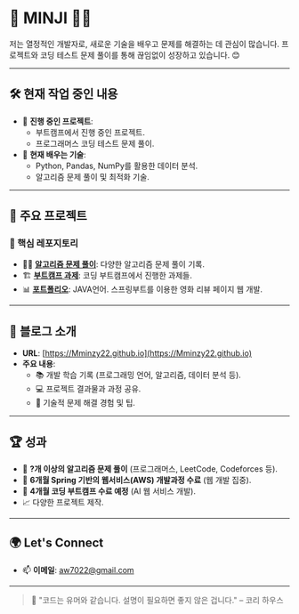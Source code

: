 # 👋 MINJI 👨‍💻

저는 열정적인 개발자로, 새로운 기술을 배우고 문제를 해결하는 데 관심이 많습니다. 프로젝트와 코딩 테스트 문제 풀이를 통해 끊임없이 성장하고 있습니다. 😊

---

## 🛠️ 현재 작업 중인 내용
- 🔭 **진행 중인 프로젝트**:
  - 부트캠프에서 진행 중인 프로젝트.
  - 프로그래머스 코딩 테스트 문제 풀이.
- 🌱 **현재 배우는 기술**:
  - Python, Pandas, NumPy를 활용한 데이터 분석.
  - 알고리즘 문제 풀이 및 최적화 기술.

---

## 📂 주요 프로젝트
### 🔑 핵심 레포지토리
- 🧑‍💻 [**알고리즘 문제 풀이**](https://github.com/Mminzy22/coding-test-practice): 다양한 알고리즘 문제 풀이 기록.
- 🏗️ [**부트캠프 과제**](https://github.com/Mminzy22/learning-python): 코딩 부트캠프에서 진행한 과제들.
- 📊 [**포트폴리오**](https://github.com/Mminzy22/moviemoa): JAVA언어. 스프링부트를 이용한 영화 리뷰 페이지 웹 개발.

---

## 🌟 블로그 소개

- **URL**: [https://Mminzy22.github.io](https://Mminzy22.github.io)
- **주요 내용**:
  - 📚 개발 학습 기록 (프로그래밍 언어, 알고리즘, 데이터 분석 등).
  - 💻 프로젝트 결과물과 과정 공유.
  - 📝 기술적 문제 해결 경험 및 팁.

---

## 🏆 성과
- 🌟 **?개 이상의 알고리즘 문제 풀이** (프로그래머스, LeetCode, Codeforces 등).
- 🏅 **6개월 Spring 기반의 웹서비스(AWS) 개발과정 수료** (웹 개발 집중).
- 🏅 **4개월 코딩 부트캠프 수료 예정** (AI 웹 서비스 개발).
- 📈 다양한 프로젝트 제작.

---

## 🌍 Let's Connect
- 📫 **이메일**: aw7022@gmail.com

---

> 🚀 "코드는 유머와 같습니다. 설명이 필요하면 좋지 않은 겁니다." – 코리 하우스

